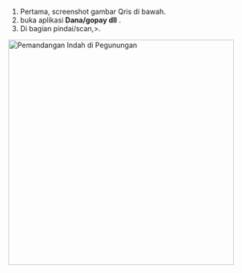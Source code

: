 <ol>
  <li>Pertama, screenshot gambar Qris di bawah.</li>
  <li>buka aplikasi <strong>Dana/gopay dll</strong> .</li>
  <li>Di bagian pindai/scan,>.</li>
</ol>



<a href="https://www.example.com" target="_blank">



<img src="https://qu.ax/mWXEo.jpg" alt="Pemandangan Indah di Pegunungan" width="450" height="450">
